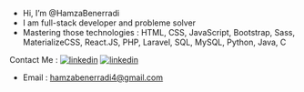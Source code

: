 -  Hi, I’m @HamzaBenerradi
-  I am full-stack developer and probleme solver
-  Mastering those technologies : HTML, CSS, JavaScript, Bootstrap, Sass, MaterializeCSS, React.JS, PHP, Laravel, SQL, MySQL, Python, Java, C


Contact  Me  :
<a href="https://www.instagram.com/sakuragi.4/"><img src="https://camo.githubusercontent.com/c8bd82d89314e366e096370c91aa3551ed65626c3da39b485720548d873d241f/68747470733a2f2f696d672e736869656c64732e696f2f62616467652f496e7374616772616d2d2532334534343035462e7376673f6c6f676f3d496e7374616772616d266c6f676f436f6c6f723d7768697465" alt="linkedin"/></a>
<a href="https://www.linkedin.com/in/hamzabenerradi/"><img src="https://camo.githubusercontent.com/bbd5a3be2124528ab2064d49356ed845b5f9a05fc79c603e25c76c6601e28b67/68747470733a2f2f696d672e736869656c64732e696f2f62616467652f4c696e6b6564496e2d2532333030373742352e7376673f6c6f676f3d6c696e6b6564696e266c6f676f436f6c6f723d7768697465" alt="linkedin"/></a>
- Email : hamzabenerradi4@gmail.com
